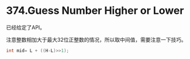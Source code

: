 # 374.Guess Number Higher or Lower 

已经给定了API。

注意整数相加大于最大32位正整数的情况，所以取中间值，需要注意一下技巧。

```java
int mid= L + ((H-L)>>1);
```

